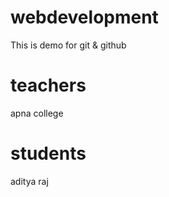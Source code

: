 # webdevelopment
This is demo for git &amp; github

# teachers
apna college

# students
aditya raj

